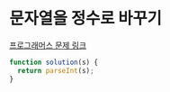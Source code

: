 # 문자열을 정수로 바꾸기

[프로그래머스 문제 링크](https://programmers.co.kr/learn/courses/30/lessons/12925)

```javascript
function solution(s) {
  return parseInt(s);
}
```
